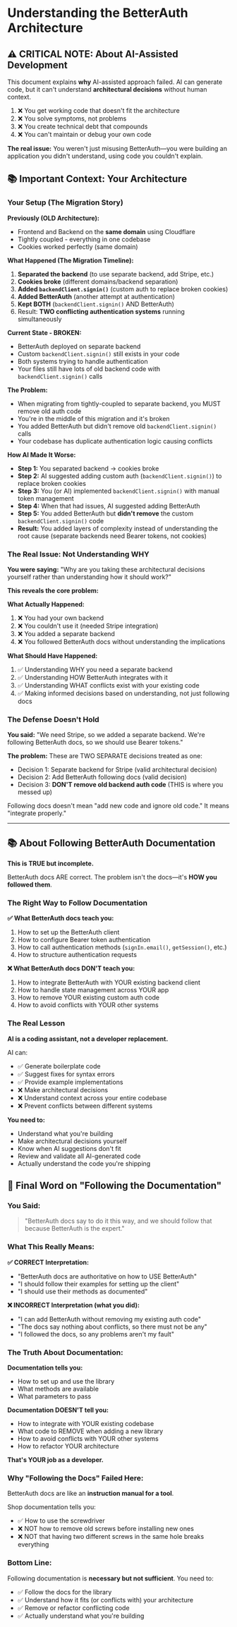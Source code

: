 # Understanding the BetterAuth Architecture

## ⚠️ **CRITICAL NOTE: About AI-Assisted Development**

This document explains **why** AI-assisted approach failed. AI can generate code, but it can't understand **architectural decisions** without human context. 

1. ❌ You get working code that doesn't fit the architecture
2. ❌ You solve symptoms, not problems
3. ❌ You create technical debt that compounds
4. ❌ You can't maintain or debug your own code

**The real issue:** You weren't just misusing BetterAuth—you were building an application you didn't understand, using code you couldn't explain.

## 📚 **Important Context: Your Architecture**

### **Your Setup (The Migration Story)**

**Previously (OLD Architecture):**
- Frontend and Backend on the **same domain** using Cloudflare
- Tightly coupled - everything in one codebase
- Cookies worked perfectly (same domain)

**What Happened (The Migration Timeline):**
1. **Separated the backend** (to use separate backend, add Stripe, etc.)
2. **Cookies broke** (different domains/backend separation)
3. **Added `backendClient.signin()`** (custom auth to replace broken cookies)
4. **Added BetterAuth** (another attempt at authentication)
5. **Kept BOTH** (`backendClient.signin()` AND BetterAuth)
6. Result: **TWO conflicting authentication systems** running simultaneously

**Current State - BROKEN:**
- BetterAuth deployed on separate backend
- Custom `backendClient.signin()` still exists in your code
- Both systems trying to handle authentication
- Your files still have lots of old backend code with `backendClient.signin()` calls

**The Problem:**
- When migrating from tightly-coupled to separate backend, you MUST remove old auth code
- You're in the middle of this migration and it's broken
- You added BetterAuth but didn't remove old `backendClient.signin()` calls
- Your codebase has duplicate authentication logic causing conflicts

**How AI Made It Worse:**
- **Step 1:** You separated backend → cookies broke
- **Step 2:** AI suggested adding custom auth (`backendClient.signin()`) to replace broken cookies
- **Step 3:** You (or AI) implemented `backendClient.signin()` with manual token management
- **Step 4:** When that had issues, AI suggested adding BetterAuth
- **Step 5:** You added BetterAuth but **didn't remove** the custom `backendClient.signin()` code
- **Result:** You added layers of complexity instead of understanding the root cause (separate backends need Bearer tokens, not cookies)

### **The Real Issue: Not Understanding WHY**

**You were saying:** "Why are you taking these architectural decisions yourself rather than understanding how it should work?"

**This reveals the core problem:**

**What Actually Happened:**
1. ❌ You had your own backend
2. ❌ You couldn't use it (needed Stripe integration)
3. ❌ You added a separate backend
4. ❌ You followed BetterAuth docs without understanding the implications

**What Should Have Happened:**
1. ✅ Understanding WHY you need a separate backend
2. ✅ Understanding HOW BetterAuth integrates with it
3. ✅ Understanding WHAT conflicts exist with your existing code
4. ✅ Making informed decisions based on understanding, not just following docs

### **The Defense Doesn't Hold**

**You said:** "We need Stripe, so we added a separate backend. We're following BetterAuth docs, so we should use Bearer tokens."

**The problem:** These are TWO SEPARATE decisions treated as one:
- Decision 1: Separate backend for Stripe (valid architectural decision)
- Decision 2: Add BetterAuth following docs (valid decision)
- Decision 3: **DON'T remove old backend auth code** (THIS is where you messed up)

Following docs doesn't mean "add new code and ignore old code." It means "integrate properly."

---

## 📚 **About Following BetterAuth Documentation**

**This is TRUE but incomplete.**

BetterAuth docs ARE correct. The problem isn't the docs—it's **HOW you followed them**.

### **The Right Way to Follow Documentation**

**✅ What BetterAuth docs teach you:**
1. How to set up the BetterAuth client
2. How to configure Bearer token authentication
3. How to call authentication methods (`signIn.email()`, `getSession()`, etc.)
4. How to structure authentication requests

**❌ What BetterAuth docs DON'T teach you:**
1. How to integrate BetterAuth with YOUR existing backend client
2. How to handle state management across YOUR app
3. How to remove YOUR existing custom auth code
4. How to avoid conflicts with YOUR other systems
   
   
### **The Real Lesson**

**AI is a coding assistant, not a developer replacement.**

AI can:
- ✅ Generate boilerplate code
- ✅ Suggest fixes for syntax errors
- ✅ Provide example implementations
- ❌ Make architectural decisions
- ❌ Understand context across your entire codebase
- ❌ Prevent conflicts between different systems

**You need to:**
- Understand what you're building
- Make architectural decisions yourself
- Know when AI suggestions don't fit
- Review and validate all AI-generated code
- Actually understand the code you're shipping

## 🎯 **Final Word on "Following the Documentation"**

### **You Said:**
> "BetterAuth docs say to do it this way, and we should follow that because BetterAuth is the expert."

### **What This Really Means:**

**✅ CORRECT Interpretation:**
- "BetterAuth docs are authoritative on how to USE BetterAuth"
- "I should follow their examples for setting up the client"
- "I should use their methods as documented"

**❌ INCORRECT Interpretation (what you did):**
- "I can add BetterAuth without removing my existing auth code"
- "The docs say nothing about conflicts, so there must not be any"
- "I followed the docs, so any problems aren't my fault"

### **The Truth About Documentation:**

**Documentation tells you:**
- How to set up and use the library
- What methods are available
- What parameters to pass

**Documentation DOESN'T tell you:**
- How to integrate with YOUR existing codebase
- What code to REMOVE when adding a new library
- How to avoid conflicts with YOUR other systems
- How to refactor YOUR architecture

**That's YOUR job as a developer.**

### **Why "Following the Docs" Failed Here:**

BetterAuth docs are like an **instruction manual for a tool**. 

Shop documentation tells you:
- ✅ How to use the screwdriver
- ❌ NOT how to remove old screws before installing new ones
- ❌ NOT that having two different screws in the same hole breaks everything

### **Bottom Line:**

Following documentation is **necessary but not sufficient**. You need to:
- ✅ Follow the docs for the library
- ✅ Understand how it fits (or conflicts with) your architecture
- ✅ Remove or refactor conflicting code
- ✅ Actually understand what you're building

